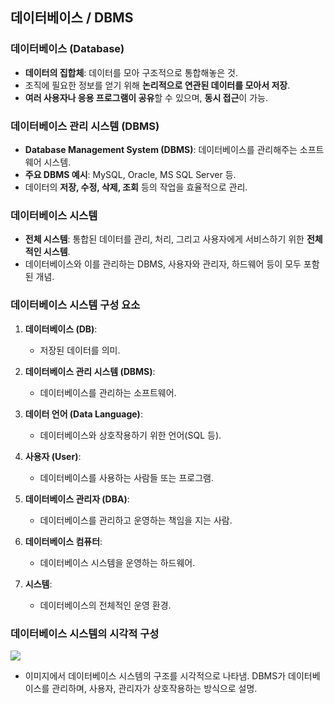 ## 데이터베이스 / DBMS

### **데이터베이스 (Database)**

- **데이터의 집합체**: 데이터를 모아 구조적으로 통합해놓은 것.
- 조직에 필요한 정보를 얻기 위해 **논리적으로 연관된 데이터를 모아서 저장**.
- **여러 사용자나 응용 프로그램이 공유**할 수 있으며, **동시 접근**이 가능.

### **데이터베이스 관리 시스템 (DBMS)**

- **Database Management System (DBMS)**: 데이터베이스를 관리해주는 소프트웨어 시스템.
- **주요 DBMS 예시**: MySQL, Oracle, MS SQL Server 등.
- 데이터의 **저장, 수정, 삭제, 조회** 등의 작업을 효율적으로 관리.

### **데이터베이스 시스템**

- **전체 시스템**: 통합된 데이터를 관리, 처리, 그리고 사용자에게 서비스하기 위한 **전체적인 시스템**.
- 데이터베이스와 이를 관리하는 DBMS, 사용자와 관리자, 하드웨어 등이 모두 포함된 개념.

### **데이터베이스 시스템 구성 요소**

1. **데이터베이스 (DB)**:
    - 저장된 데이터를 의미.

2. **데이터베이스 관리 시스템 (DBMS)**:
    - 데이터베이스를 관리하는 소프트웨어.

3. **데이터 언어 (Data Language)**:
    - 데이터베이스와 상호작용하기 위한 언어(SQL 등).

4. **사용자 (User)**:
    - 데이터베이스를 사용하는 사람들 또는 프로그램.

5. **데이터베이스 관리자 (DBA)**:
    - 데이터베이스를 관리하고 운영하는 책임을 지는 사람.

6. **데이터베이스 컴퓨터**:
    - 데이터베이스 시스템을 운영하는 하드웨어.

7. **시스템**:
    - 데이터베이스의 전체적인 운영 환경.

### **데이터베이스 시스템의 시각적 구성**
![](https://i.postimg.cc/VNs9Hy6p/AD-4n-Xfs4-VS-U4kkkau-GRDCkz0nn-Pz-Tv56ypop8a-Na8-Wpj86k9-EBfzh-XDMAT22n-Tmvd-Q-i62-Zcjm4-G7-GFFcpw-GVxw-G1v-BW76b-RYV.png)
- 이미지에서 데이터베이스 시스템의 구조를 시각적으로 나타냄. DBMS가 데이터베이스를 관리하며, 사용자, 관리자가 상호작용하는 방식으로 설명.